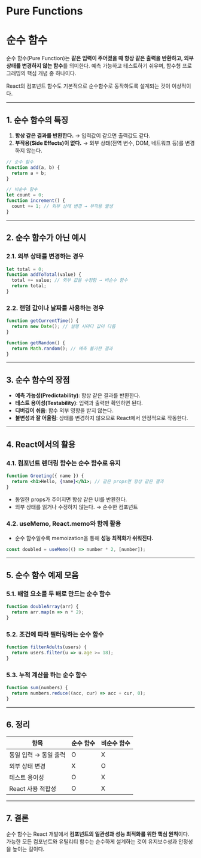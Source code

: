 # Pure Functions

# 순수 함수

순수 함수(Pure Function)는 **같은 입력이 주어졌을 때 항상 같은 출력을 반환하고, 외부 상태를 변경하지 않는 함수**를 의미한다. 예측 가능하고 테스트하기 쉬우며, 함수형 프로그래밍의 핵심 개념 중 하나이다.

React의 컴포넌트 함수도 기본적으로 순수함수로 동작하도록 설계되는 것이 이상적이다.

---

## 1. 순수 함수의 특징

1. **항상 같은 결과를 반환한다.** → 입력값이 같으면 출력값도 같다.
2. **부작용(Side Effects)이 없다.** → 외부 상태(전역 변수, DOM, 네트워크 등)를 변경하지 않는다.

```jsx
// 순수 함수
function add(a, b) {
  return a + b;
}

// 비순수 함수
let count = 0;
function increment() {
  count += 1; // 외부 상태 변경 → 부작용 발생
}
```

---

## 2. 순수 함수가 아닌 예시

### 2.1. 외부 상태를 변경하는 경우

```jsx
let total = 0;
function addToTotal(value) {
  total += value; // 외부 값을 수정함 → 비순수 함수
  return total;
}
```

### 2.2. 랜덤 값이나 날짜를 사용하는 경우

```jsx
function getCurrentTime() {
  return new Date(); // 실행 시마다 값이 다름
}

function getRandom() {
  return Math.random(); // 예측 불가한 결과
}
```

---

## 3. 순수 함수의 장점

- **예측 가능성(Predictability)**: 항상 같은 결과를 반환한다.
- **테스트 용이성(Testability)**: 입력과 출력만 확인하면 된다.
- **디버깅이 쉬움**: 함수 외부 영향을 받지 않는다.
- **불변성과 잘 어울림**: 상태를 변경하지 않으므로 React에서 안정적으로 작동한다.

---

## 4. React에서의 활용

### 4.1. 컴포넌트 렌더링 함수는 순수 함수로 유지

```jsx
function Greeting({ name }) {
  return <h1>Hello, {name}</h1>; // 같은 props면 항상 같은 결과
}
```

- 동일한 props가 주어지면 항상 같은 UI를 반환한다.
- 외부 상태를 읽거나 수정하지 않는다. → 순수한 컴포넌트

### 4.2. useMemo, React.memo와 함께 활용

- 순수 함수일수록 memoization을 통해 **성능 최적화가 쉬워진다.**

```jsx
const doubled = useMemo(() => number * 2, [number]);
```

---

## 5. 순수 함수 예제 모음

### 5.1. 배열 요소를 두 배로 만드는 순수 함수

```jsx
function doubleArray(arr) {
  return arr.map(n => n * 2);
}
```

### 5.2. 조건에 따라 필터링하는 순수 함수

```jsx
function filterAdults(users) {
  return users.filter(u => u.age >= 18);
}
```

### 5.3. 누적 계산을 하는 순수 함수

```jsx
function sum(numbers) {
  return numbers.reduce((acc, cur) => acc + cur, 0);
}
```

---

## 6. 정리

| **항목** | **순수 함수** | **비순수 함수** |
| --- | --- | --- |
| 동일 입력 → 동일 출력 | O | X |
| 외부 상태 변경 | X | O |
| 테스트 용이성 | O | X |
| React 사용 적합성 | O | X |

---

## 7. 결론

순수 함수는 React 개발에서 **컴포넌트의 일관성과 성능 최적화를 위한 핵심 원칙**이다.
가능한 모든 컴포넌트와 유틸리티 함수는 순수하게 설계하는 것이 유지보수성과 안정성을 높이는 길이다.